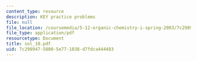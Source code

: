 ```yaml
---
content_type: resource
description: KEY practice problems
file: null
file_location: /coursemedia/5-12-organic-chemistry-i-spring-2003/7c29894758005e771038d7fdca444483_sol_10.pdf
file_type: application/pdf
resourcetype: Document
title: sol_10.pdf
uid: 7c298947-5800-5e77-1038-d7fdca444483
---
```

